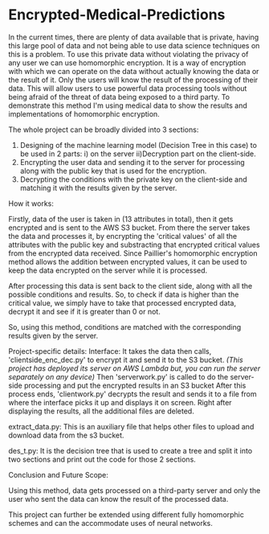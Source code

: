 # Encrypted-Medical-Predictions
In the current times, there are plenty of data available that is private, having this large pool of data and not being able to use data science techniques on this is a problem. 
To use this private data without violating the privacy of any user we can use homomorphic encryption. 
It is a way of encryption with which we can operate on the data without actually knowing the data or the result of it. 
Only the users will know the result of the processing of their data. 
This will allow users to use powerful data processing tools without being afraid of the threat of data being exposed to a third party. 
To demonstrate this method I'm using medical data to show the results and implementations of homomorphic encryption.

The whole project can be broadly divided into 3 sections:
  1. Designing of the machine learning model (Decision Tree in this case) to be used in 2 parts: i) on the server ii)Decryption part on the client-side.
  2. Encrypting the user data and sending it to the server for processing along with the public key that is used for the encryption.
  3. Decrypting the conditions with the private key on the client-side and matching it with the results given by the server.
  
 How it works:
 
 Firstly, data of the user is taken in (13 attributes in total), then it gets encrypted and is sent to the AWS S3 bucket.
 From there the server takes the data and processes it, by encrypting the 'critical values' of all the attributes with the public key and substracting that encrypted critical values from the encrypted data received. Since Paillier's homomorphic encryption method allows the addition between encrypted values,
 it can be used to keep the data encrypted on the server while it is processed.
 
 After processing this data is sent back to the client side, along with all the possible conditions and results. So, to check if data is higher than the critical value, 
 we simply have to take that processed encrypted data, decrypt it and see if it is greater than 0 or not.
 
 So, using this method, conditions are matched with the corresponding results given by the server.
 
 Project-specific details:
 Interface: It takes the data then calls, 'clientside_enc_dec.py' to encrypt it and send it to the S3 bucket. 
            _(This project has deployed its server on AWS Lambda but, you can run the server separately on any device)_
            Then 'serverwork.py' is called to do the server-side processing and put the encrypted results in an S3 bucket
            After this process ends, 'clientwork.py' decrypts the result and sends it to a file from where the interface picks it up and displays it on screen.
            Right after displaying the results, all the additional files are deleted.

extract_data.py: This is an auxiliary file that helps other files to upload and download data from the s3 bucket.

des_t.py: It is the decision tree that is used to create a tree and split it into two sections and print out the code for those 2 sections.
 
 Conclusion and Future Scope:
 
 Using this method, data gets processed on a third-party server and only the user who sent the data can know the result of the processed data.
 
 This project can further be extended using different fully homomorphic schemes and can the accommodate uses of neural networks.
